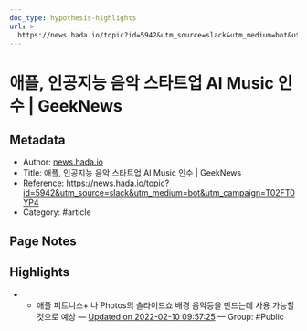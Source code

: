 ```yaml
---
doc_type: hypothesis-highlights
url: >-
  https://news.hada.io/topic?id=5942&utm_source=slack&utm_medium=bot&utm_campaign=T02FT0YP4
---
```


# 애플, 인공지능 음악 스타트업 AI Music 인수 | GeekNews

## Metadata
- Author: [news.hada.io]()
- Title: 애플, 인공지능 음악 스타트업 AI Music 인수 | GeekNews
- Reference: https://news.hada.io/topic?id=5942&utm_source=slack&utm_medium=bot&utm_campaign=T02FT0YP4
- Category: #article

## Page Notes
## Highlights
- - 애플 피트니스+ 나 Photos의 슬라이드쇼 배경 음악등을 만드는데 사용 가능할 것으로 예상 — [Updated on 2022-02-10 09:57:25](https://hyp.is/aYQXiooMEeywAhdKW85w9w/news.hada.io/topic?id=5942&utm_source=slack&utm_medium=bot&utm_campaign=T02FT0YP4) — Group: #Public



